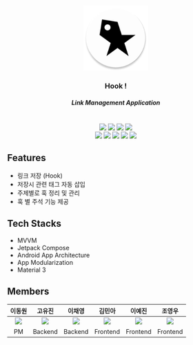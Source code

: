 <p align="center">
  <img src="app/src/main/res/mipmap-xxxhdpi/ic_launcher_round.webp" width="150" height="150">
</p>

<div align="center">


### Hook !
##### Link Management Application
<br>
<img src="https://img.shields.io/badge/Android-34A853?style=for-the-badge&logo=Android&logoColor=white"> 
<img src="https://img.shields.io/badge/Kotlin-7F52FF?style=for-the-badge&logo=Kotlin&logoColor=white"> 
<img src="https://img.shields.io/badge/GitHub-181717?style=for-the-badge&logo=GitHub&logoColor=white"> 
<img src="https://img.shields.io/badge/Figma-F24E1E?style=for-the-badge&logo=Figma&logoColor=white"> 
<br>
<img src="https://img.shields.io/badge/Docker-2496ED?style=for-the-badge&logo=Docker&logoColor=white">  
<img src="https://img.shields.io/badge/NestJS-E0234E?style=for-the-badge&logo=NestJS&logoColor=white"> 
<img src="https://img.shields.io/badge/AWS-232F3E?style=for-the-badge&logo=Amazon AWS&logoColor=white"> 
<img src="https://img.shields.io/badge/Node.js-339933?style=for-the-badge&logo=Node.js&logoColor=white">
<img src="https://img.shields.io/badge/GitHub Actions-2088FF?style=for-the-badge&logo=GitHub Actions&logoColor=white">

</div>

Features
-
- 링크 저장 (Hook)
- 저장시 관련 태그 자동 삽입
- 주제별로 훅 정리 및 관리
- 훅 별 주석 기능 제공

Tech Stacks
-
- MVVM
- Jetpack Compose
- Android App Architecture
- App Modularization
- Material 3

Members
-

|이동원|고유진|이채영|김민아|이예진|조영우|
|:---:|:---:|:---:|:---:|:---:|:---:|
|<img src="https://github.com/pointmina/hook/assets/68779817/1cdbef47-5608-4685-b7de-37779093762c" width="100">|<img src="https://github.com/pointmina/hook/assets/68779817/c6dbac4b-c060-4ad5-8f5b-f7ae2efeb60c" width="100">|<img src="https://github.com/pointmina/hook/assets/68779817/ef5d3d14-4f32-423e-8a0e-da1615a1123d" width="100">|<img src="https://github.com/pointmina/hook/assets/68779817/11f73b42-4f6b-40b5-8bdd-27aeab4bfa4c" width="100">|<img src="https://github.com/pointmina/hook/assets/68779817/8f2e9a54-397a-4b17-931a-3358b71b77b0" width="100">|<img src="https://github.com/pointmina/hook/assets/68779817/7c500406-f577-41af-a094-e0cc1d482433" width="100">|
|PM|Backend|Backend|Frontend|Frontend|Frontend|






